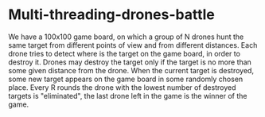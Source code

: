 # Multi-threading-drones-battle

We have a 100x100 game board, on which a group of N drones hunt the same target from different points of view and from different distances. Each drone tries to detect where is the target on the game board, in order to destroy it. Drones may destroy the target only if the target is no more than some given distance from the drone. When the current target is destroyed, some new target appears on the game board in some randomly chosen place. Every R rounds the drone with the lowest number of destroyed targets  is "eliminated", the last drone left in the game is the winner of the game.
